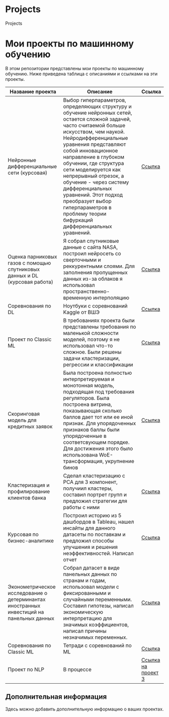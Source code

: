 # Projects
Projects
# Мои проекты по машинному обучению

В этом репозитории представлены мои проекты по машинному обучению. Ниже приведена таблица с описаниями и ссылками на эти проекты.

| Название проекта | Описание | Ссылка |
|------------------|----------|--------|
| Нейронные дифференциальные сети (курсовая)      | Выбор гиперпараметров, определяющих структуру и обучение нейронных сетей, остается сложной задачей, часто считаемой больше искусством, чем наукой. Нейродифференциальные уравнения представляют собой инновационное направление в глубоком обучении, где структура сети моделируется как непрерывный отрезок, а обучение - через систему дифференциальных уравнений. Этот подход преобразует выбор гиперпараметров в проблему теории бифуркаций дифференциальных уравнений.| [Ссылка](https://github.com/SaltyPoseidon/Projects/tree/main/%D0%9D%D0%B5%D0%B9%D1%80%D0%BE%D0%BD%D0%BD%D1%8B%D0%B5%20%D0%B4%D0%B8%D1%84%D1%84%D0%B5%D1%80%D0%B5%D0%BD%D1%86%D0%B8%D0%B0%D0%BB%D1%8C%D0%BD%D1%8B%D0%B5%20%D1%81%D0%B5%D1%82%D0%B8) |
| Оценка парниковых газов с помощью спутниковых данных и DL (курсовая работа)       | Я собрал спутниковые данные с сайта NASA, построил нейросеть со сверточными и реккурентными слоями. Для заполнения пропущенных данных из-за облаков я использовал пространственно-временную интерполяцию | [Ссылка](https://github.com/SaltyPoseidon/Projects/tree/main/%D0%A1%D0%BF%D1%83%D1%82%D0%BD%D0%B8%D0%BA%D0%BE%D0%B2%D1%8B%D0%B5%20%D0%B4%D0%B0%D0%BD%D0%BD%D1%8B%D0%B5%20DL) |
| Соревнования по DL        | Ноутбуки с соревнований Kaggle от ВШЭ | [Ссылка](https://github.com/SaltyPoseidon/Projects/tree/main/%D0%A1%D0%BE%D1%80%D0%B5%D0%B2%D0%BD%D0%BE%D0%B2%D0%B0%D0%BD%D0%B8%D1%8F%20%D0%BF%D0%BE%20DL) |
| Проект по Classic ML        | В требованиях проекта были представлены требования по маленькой сложности моделей, поэтому я не использовал что-то сложное. Были решены задачи кластеризации, регрессии и классификации | [Ссылка](https://github.com/SaltyPoseidon/Projects/tree/main/%D0%9F%D1%80%D0%BE%D0%B5%D0%BA%D1%82%20%D0%BF%D0%BE%20Classic%20ML%20) |
| Скоринговая модель для кредитных заявок        | Была построена полностью интерпретируемая и монотонная модель, подходящая под требования регуляторов. Была построена витрина, показывающая сколько баллов дает тот или ее иной признак. Для упорядоченных признаков баллы были упорядоченные в соответсвующем порядке. Для достижения этого было использована WoE-трансформация, укрупнение бинов | [Ссылка](https://github.com/SaltyPoseidon/Projects/tree/main/%D0%A1%D0%BA%D0%BE%D1%80%D0%B8%D0%BD%D0%B3%D0%BE%D0%B2%D0%B0%D1%8F%20%D0%BC%D0%BE%D0%B4%D0%B5%D0%BB%D1%8C%20%D0%B4%D0%BB%D1%8F%20%D0%BA%D1%80%D0%B5%D0%B4%D0%B8%D1%82%D0%BD%D1%8B%D1%85%20%D0%B7%D0%B0%D1%8F%D0%B2%D0%BE%D0%BA) |
| Кластеризация и профилирование клиентов банка        | Сделал кластеризацию с PCA для 3 компонент, получиил кластеры, составил портрет групп и предложил стратегии для работы с ними | [Ссылка](https://github.com/SaltyPoseidon/Projects/tree/main/%D0%9A%D0%BB%D0%B0%D1%81%D1%82%D0%B5%D1%80%D0%B8%D0%B7%D0%B0%D1%86%D0%B8%D1%8F%20%D0%B8%20%D0%BF%D1%80%D0%BE%D1%84%D0%B8%D0%BB%D0%B8%D1%80%D0%BE%D0%B2%D0%B0%D0%BD%D0%B8%D0%B5%20%D0%BA%D0%BB%D0%B8%D0%B5%D0%BD%D1%82%D0%BE%D0%B2%20%D0%B1%D0%B0%D0%BD%D0%BA%D0%B0) |
| Курсовая по бизнес-аналитике        | Построил историю из 5 дашбордов в Tableau, нашел инсайты для данного датасеты по поставкам и предложил способы улучшения и решения неэффективностей. Написал отчет | [Ссылка](https://github.com/SaltyPoseidon/Projects/tree/main/%D0%9A%D1%83%D1%80%D1%81%D0%BE%D0%B2%D0%B0%D1%8F%20%D0%BF%D0%BE%20%D0%B1%D0%B8%D0%B7%D0%BD%D0%B5%D1%81-%D0%B0%D0%BD%D0%B0%D0%BB%D0%B8%D1%82%D0%B8%D0%BA%D0%B5) |
| Эконометрическое исследование о детерминантах иностранных инвестиций на панельных данных        | Собрал датасет в виде панельных данных по странам и годам, использовал модели с фиксированными и случайными переменными. Составил гипотезы, написал экономическую интерпретацию для значимых коэффициентов, написал причины незначимых переменных. | [Ссылка](https://github.com/SaltyPoseidon/Projects/tree/main/%D0%AD%D0%BA%D0%BE%D0%BD%D0%BE%D0%BC%D0%B5%D1%82%D1%80%D0%B8%D1%87%D0%B5%D1%81%D0%BA%D0%BE%D0%B5%20%D0%B8%D1%81%D1%81%D0%BB%D0%B5%D0%B4%D0%BE%D0%B2%D0%B0%D0%BD%D0%B8%D0%B5%20%D0%BE%20%D0%B4%D0%B5%D1%82%D0%B5%D1%80%D0%BC%D0%B8%D0%BD%D0%B0%D0%BD%D1%82%D0%B0%D1%85%20%D0%B8%D0%BD%D0%BE%D1%81%D1%82%D1%80%D0%B0%D0%BD%D0%BD%D1%8B%D1%85%20%D0%B8%D0%BD%D0%B2%D0%B5%D1%81%D1%82%D0%B8%D1%86%D0%B8%D0%B9%20%D0%BD%D0%B0%20%D0%BF%D0%B0%D0%BD%D0%B5%D0%BB%D1%8C%D0%BD%D1%8B%D1%85%20%D0%B4%D0%B0%D0%BD%D0%BD%D1%8B%D1%85) |
| Соревнования по Classic ML        | Тетради с соревнований по ML | [Ссылка](https://github.com/SaltyPoseidon/Projects/tree/main/%D0%A1%D0%BE%D1%80%D0%B5%D0%B2%D0%BD%D0%BE%D0%B2%D0%B0%D0%BD%D0%B8%D1%8F%20%D0%BF%D0%BE%20Classic%20ML) |
| Проект по NLP      | В процессе | [Ссылка на проект 3](https://github.com/yourusername/project3) |

## Дополнительная информация
Здесь можно добавить дополнительную информацию о ваших проектах.
